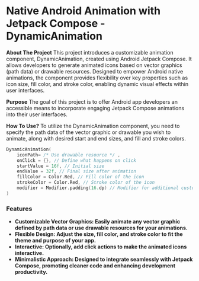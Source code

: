 # Native Android Animation with Jetpack Compose - DynamicAnimation

**About The Project**
This project introduces a customizable animation component, DynamicAnimation, created using Android Jetpack Compose. It allows developers to generate animated icons based on vector graphics (path data) or drawable resources. Designed to empower Android native animations, the component provides flexibility over key properties such as icon size, fill color, and stroke color, enabling dynamic visual effects within user interfaces.

**Purpose**
The goal of this project is to offer Android app developers an accessible means to incorporate engaging Jetpack Compose animations into their user interfaces.

**How To Use?**
To utilize the DynamicAnimation component, you need to specify the path data of the vector graphic or drawable you wish to animate, along with desired start and end sizes, and fill and stroke colors. 

```kotlin
DynamicAnimation(
    iconPath= /* Use drawable resource */ ,
    onClick = {}, // Define what happens on click
    startValue = 16f, // Initial size
    endValue = 32f, // Final size after animation
    fillColor = Color.Red, // Fill color of the icon
    strokeColor = Color.Red, // Stroke color of the icon
    modifier = Modifier.padding(16.dp) // Modifier for additional customization
)
```

### Features
- **Customizable Vector Graphics: Easily animate any vector graphic defined by path data or use drawable resources for your animations.**
- **Flexible Design: Adjust the size, fill color, and stroke color to fit the theme and purpose of your app.**
- **Interactive: Optionally, add click actions to make the animated icons interactive.**
- **Minimalistic Approach: Designed to integrate seamlessly with Jetpack Compose, promoting cleaner code and enhancing development productivity.**
